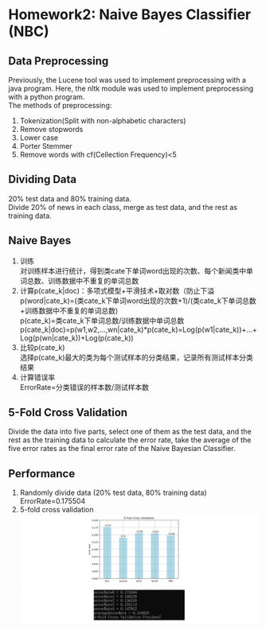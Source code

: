# Homework2: Naive Bayes Classifier (NBC)
## Data Preprocessing
Previously, the Lucene tool was used to implement preprocessing with a java program. Here, the nltk module was used to implement preprocessing with a python program.<br>
The methods of preprocessing:<br>
1. Tokenization(Split with non-alphabetic characters)<br>
2. Remove stopwords<br>
3. Lower case<br>
4. Porter Stemmer<br>
5. Remove words with cf(Cellection Frequency)<5<br>
## Dividing Data
20% test data and 80% training data.<br>
Divide 20% of news in each class, merge as test data, and the rest as training data.<br>
## Naive Bayes
1. 训练<br>
对训练样本进行统计，得到类cate下单词word出现的次数、每个新闻类中单词总数、训练数据中不重复的单词总数<br>
2. 计算p(cate_k|doc)：多项式模型+平滑技术+取对数（防止下溢<br>
p(word|cate_k)=(类cate_k下单词word出现的次数+1)/(类cate_k下单词总数+训练数据中不重复的单词总数)<br>
p(cate_k)=类cate_k下单词总数/训练数据中单词总数<br>
p(cate_k|doc)=p(w1,w2,...,wn|cate_k)*p(cate_k)=Log(p(w1|cate_k))+...+Log(p(wn|cate_k))+Log(p(cate_k))<br>
3. 比较p(cate_k)<br>
选择p(cate_k)最大的类为每个测试样本的分类结果，记录所有测试样本分类结果<br>
4. 计算错误率<br>
ErrorRate=分类错误的样本数/测试样本数
## 5-Fold Cross Validation
Divide the data into five parts, select one of them as the test data, and the rest as the training data to calculate the error rate, take the average of the five error rates as the final error rate of the Naive Bayesian Classifier.
## Performance
1. Randomly divide data (20% test data, 80% training data)<br>
ErrorRate=0.175504
2. 5-fold cross validation
![](https://github.com/QiannanCheng/201834858ChengQiannan/blob/master/Homework2/Result_Figure/Figure_1.png)
![](https://github.com/QiannanCheng/201834858ChengQiannan/blob/master/Homework2/Result_Figure/Figure_2.png)
